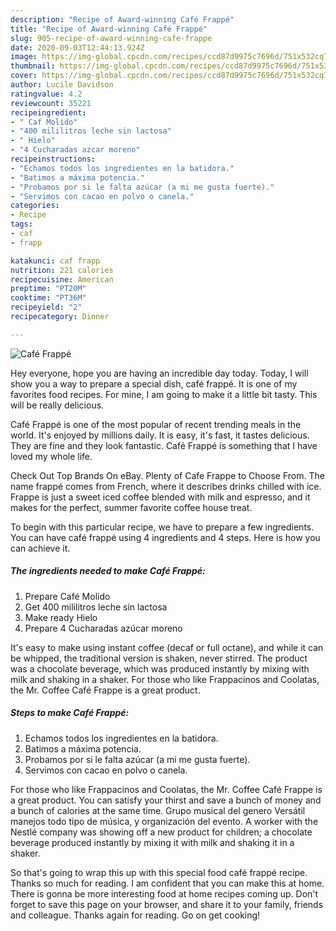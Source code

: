 ```yaml
---
description: "Recipe of Award-winning Café Frappé"
title: "Recipe of Award-winning Café Frappé"
slug: 905-recipe-of-award-winning-cafe-frappe
date: 2020-09-03T12:44:13.924Z
image: https://img-global.cpcdn.com/recipes/ccd87d9975c7696d/751x532cq70/cafe-frappe-foto-principal.jpg
thumbnail: https://img-global.cpcdn.com/recipes/ccd87d9975c7696d/751x532cq70/cafe-frappe-foto-principal.jpg
cover: https://img-global.cpcdn.com/recipes/ccd87d9975c7696d/751x532cq70/cafe-frappe-foto-principal.jpg
author: Lucile Davidson
ratingvalue: 4.2
reviewcount: 35221
recipeingredient:
- " Caf Molido"
- "400 mililitros leche sin lactosa"
- " Hielo"
- "4 Cucharadas azcar moreno"
recipeinstructions:
- "Echamos todos los ingredientes en la batidora."
- "Batimos a máxima potencia."
- "Probamos por si le falta azúcar (a mi me gusta fuerte)."
- "Servimos con cacao en polvo o canela."
categories:
- Recipe
tags:
- caf
- frapp

katakunci: caf frapp 
nutrition: 221 calories
recipecuisine: American
preptime: "PT20M"
cooktime: "PT36M"
recipeyield: "2"
recipecategory: Dinner

---
```



![Café Frappé](https://img-global.cpcdn.com/recipes/ccd87d9975c7696d/751x532cq70/cafe-frappe-foto-principal.jpg)

Hey everyone, hope you are having an incredible day today. Today, I will show you a way to prepare a special dish, café frappé. It is one of my favorites food recipes. For mine, I am going to make it a little bit tasty. This will be really delicious.

Café Frappé is one of the most popular of recent trending meals in the world. It's enjoyed by millions daily. It is easy, it's fast, it tastes delicious. They are fine and they look fantastic. Café Frappé is something that I have loved my whole life.

Check Out Top Brands On eBay. Plenty of Cafe Frappe to Choose From. The name frappé comes from French, where it describes drinks chilled with ice. Frappe is just a sweet iced coffee blended with milk and espresso, and it makes for the perfect, summer favorite coffee house treat.


To begin with this particular recipe, we have to prepare a few ingredients. You can have café frappé using 4 ingredients and 4 steps. Here is how you can achieve it.

<!--inarticleads1-->

##### The ingredients needed to make Café Frappé:

1. Prepare  Café Molido
1. Get 400 mililitros leche sin lactosa
1. Make ready  Hielo
1. Prepare 4 Cucharadas azúcar moreno


It&#39;s easy to make using instant coffee (decaf or full octane), and while it can be whipped, the traditional version is shaken, never stirred. The product was a chocolate beverage, which was produced instantly by mixing with milk and shaking in a shaker. For those who like Frappacinos and Coolatas, the Mr. Coffee Café Frappe is a great product. 

<!--inarticleads2-->

##### Steps to make Café Frappé:

1. Echamos todos los ingredientes en la batidora.
1. Batimos a máxima potencia.
1. Probamos por si le falta azúcar (a mi me gusta fuerte).
1. Servimos con cacao en polvo o canela.


For those who like Frappacinos and Coolatas, the Mr. Coffee Café Frappe is a great product. You can satisfy your thirst and save a bunch of money and a bunch of calories at the same time. Grupo musical del genero Versátil manejos todo tipo de música, y organización del evento. A worker with the Nestlé company was showing off a new product for children; a chocolate beverage produced instantly by mixing it with milk and shaking it in a shaker. 

So that's going to wrap this up with this special food café frappé recipe. Thanks so much for reading. I am confident that you can make this at home. There is gonna be more interesting food at home recipes coming up. Don't forget to save this page on your browser, and share it to your family, friends and colleague. Thanks again for reading. Go on get cooking!
